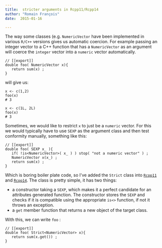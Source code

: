 ```yaml
---
title:  stricter arguments in Rcpp11/Rcpp14
author: "Romain François"
date:  2015-01-16

---
```


<div class="post-content">
<p>The way some classes (e.g. <code>NumericVector</code> have been implemented in various <code>R/C++</code> versions gives us automatic coercion. For example passing an integer vector to a C++ function that has a <code>NumericVector</code> as an argument will coerce the <code>integer</code> vector into a <code>numeric</code> vector automatically. </p>

<pre><code class="cpp">// [[export]]
double foo( NumericVector x){  
   return sum(x) ;
}
</code></pre>

<p>will give us: </p>

<pre><code>x &lt;- c(1,2)  
foo(x)  
# 3

x &lt;- c(1L, 2L)  
foo(x)  
# 3
</code></pre>

<p>Sometimes, we would like to restrict <code>x</code> to just be a <code>numeric</code> vector. For this we would typically have to use <code>SEXP</code> as the argument class and then test conformity manually, something like this: </p>

<pre><code class="cpp">// [[export]]
double foo( SEXP x_ ){  
   if( !is&lt;NumericVector&gt;( x_ ) ) stop( "not a numeric vector" ) ;
   NumericVector x(x_) ;
   return sum(x) ;
}
</code></pre>

<p>Which is boring boiler plate code, so I've added the <code>Strict</code> class into <a href="https://web.archive.org/web/20150304070858/https://github.com/Rcpp11/Rcpp11"><code>Rcpp11</code></a> and <a href="https://web.archive.org/web/20150304070858/https://github.com/Rcpp11/Rcpp14"><code>Rcpp14</code></a>. The class is pretty simple, it has two things: </p>

<ul>
<li>a constructor taking a <code>SEXP</code>, which makes it a perfect candidate for an attributes generated function. The constructor stores the <code>SEXP</code> and checks if it is compatible using the appropriate <code>is&lt;&gt;</code> function, if not it throws an exception. </li>
<li>a <code>get</code> member function that returns a new object of the target class. </li>
</ul>
<p>With this, we can write <code>foo</code> : </p>

<pre><code class="cpp">// [[export]]
double foo( Strict&lt;NumericVector&gt; x){  
   return sum(x.get()) ;
}
</code></pre>
</div>
